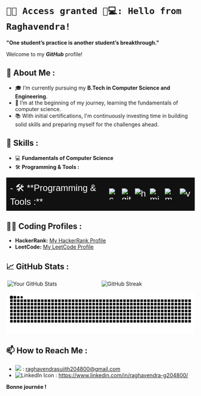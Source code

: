 # `🔐✅ Access granted 🤖💻: Hello from Raghavendra!`

**"One student’s practice is another student’s breakthrough."**

Welcome to my ***GitHub*** profile!

## 🚀 About Me :

- 🎓 I’m currently pursuing my **B.Tech in Computer Science and Engineering**.
- 🌱 I’m at the beginning of my journey, learning the fundamentals of computer science.
- 📚 With initial certifications, I'm continuously investing time in building solid skills and preparing myself for the challenges ahead.

## 💼 Skills : 

- 💻 **Fundamentals of Computer Science**
- 🛠 **Programming & Tools :** <!DOCTYPE html>
<html lang="en">
<head>
  <meta charset="UTF-8">
  <title> - 🛠 **Programming & Tools :** </title>
  <style>
    .tools-container {
      display: flex;
      align-items: center;
      gap: 10px;
      font-size: 24px;
      color: white;
      background-color: #111; /* Optional background for better visibility */
      padding: 10px;
      font-family: Arial, sans-serif;
    }
    .tools-container img {
      width: 30px;
      height: 30px;
    }
  </style>
</head>
<body>

  <div class="tools-container">
    <span> - 🛠 **Programming & Tools :** </span>
    <img src="https://skillicons.dev/icons?i=c" alt="c"/>
    <img src="https://skillicons.dev/icons?i=git" alt="git"/>
    <img src="https://skillicons.dev/icons?i=html" alt="html"/>
    <img src="https://img.icons8.com/fluency/240/microsoft-365.png" alt="microsoft-365"/>
    <img src="https://skillicons.dev/icons?i=mysql" alt="mysql"/>
    <img src="https://skillicons.dev/icons?i=vscode" alt="vscode"/>
  </div>

</body>
</html>







## 🧑‍💻 Coding Profiles :

- **HackerRank:** [My HackerRank Profile](https://www.hackerrank.com/profile/sasly204800)
- **LeetCode:** [My LeetCode Profile](https://leetcode.com/u/sasly204800/)

## 📈 GitHub Stats :

<div style="display: flex; justify-content: space-around; width: 100%;">
  <img src="https://github-readme-stats.vercel.app/api?username=sasly2048&show_icons=true&theme=radical&card_width=450" alt="Your GitHub Stats" style="width: 49%;" />
  <img src="https://streak-stats.demolab.com/?user=sasly2048&theme=dark&card_width=450" alt="GitHub Streak" style="width: 49%;" />
</div>

<p align="center">
  <img src="https://raw.githubusercontent.com/sasly2048/sasly2048/output/github-contribution-grid-snake.svg" alt="snake" />
</p>

## 📫 How to Reach Me :

- <img src="https://skillicons.dev/icons?i=gmail" width="20" /> : raghavendrasujith204800@gmail.com
- <img src="https://skillicons.dev/icons?i=linkedin" width="20" alt="LinkedIn Icon" /> : https://www.linkedin.com/in/raghavendra-g204800/


**Bonne journée !**
